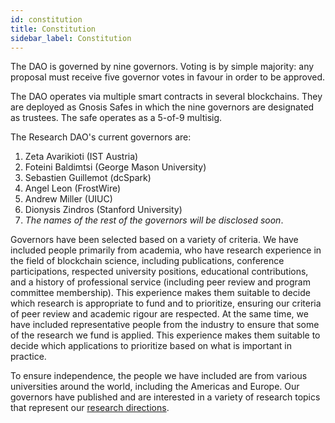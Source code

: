```yaml
---
id: constitution
title: Constitution
sidebar_label: Constitution
---
```


The DAO is governed by nine governors. Voting is by simple majority: any proposal must receive five governor votes in favour in order to be approved.

The DAO operates via multiple smart contracts in several blockchains. They are deployed as Gnosis Safes in which the nine governors are designated as trustees. The safe operates as a 5-of-9 multisig.

The Research DAO's current governors are:

1. Zeta Avarikioti (IST Austria)
1. Foteini Baldimtsi (George Mason University)
1. Sebastien Guillemot (dcSpark)
1. Angel Leon (FrostWire)
1. Andrew Miller (UIUC)
1. Dionysis Zindros (Stanford University)
1. *The names of the rest of the governors will be disclosed soon*.

Governors have been selected based on a variety of criteria. We have included people primarily from academia, who have research experience in the field of blockchain science, including publications, conference participations, respected university positions, educational contributions, and a history of professional service (including peer review and program committee membership). This experience makes them suitable to decide which research is appropriate to fund and to prioritize, ensuring our criteria of peer review and academic rigour are respected. At the same time, we have included representative people from the industry to ensure that some of the research we fund is applied. This experience makes them suitable to decide which applications to prioritize based on what is important in practice.

To ensure independence, the people we have included are from various universities around the world, including the Americas and Europe. Our governors have published and are interested in a variety of research topics that represent our [research directions](/directions).
